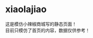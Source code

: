 # xiaolajiao
这是模仿小辣椒商城写的静态页面！ <br />
目前只模仿了首页的内容，数据仅供参考！ <br />
~~~~~~~~~~~~~~~~~~~~~~~~~~~~~~~~~~~~~~~ <br />
